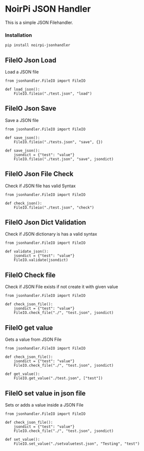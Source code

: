 # NoirPi JSON Handler

This is a simple JSON Filehandler. 

### Installation
```
pip install noirpi-jsonhandler
```

## FileIO Json Load
Load a JSON file
```
from jsonhandler.FileIO import FileIO

def load_json():
    FileIO.fileio("./test.json", "load")
```

## FileIO Json Save
Save a JSON file
```
from jsonhandler.FileIO import FileIO

def save_json():
    FileIO.fileio("./tests.json", "save", {})

def save_json():
    jsondict = {"test": "value"}
    FileIO.fileio("./test.json", "save", jsondict)
```

## FileIO Json File Check
Check if JSON file has valid Syntax
```
from jsonhandler.FileIO import FileIO

def check_json():
    FileIO.fileio("./test.json", "check")
```

## FileIO Json Dict Validation
Check if JSON dictionary is has a valid syntax
```
from jsonhandler.FileIO import FileIO

def validate_json():
    jsondict = {"test": "value"}
    FileIO.validate(jsondict)
```

## FileIO Check file
Check if JSON File exists if not create it with given value
```
from jsonhandler.FileIO import FileIO

def check_json_file():
    jsondict = {"test": "value"}
    FileIO.check_file("./", "test.json", jsondict)
```

## FileIO get value 
Gets a value from JSON File
```
from jsonhandler.FileIO import FileIO

def check_json_file():
    jsondict = {"test": "value"}
    FileIO.check_file("./", "test.json", jsondict)

def get_value():
    FileIO.get_value("./test.json", ["test"])
```

## FileIO set value in json file
Sets or adds a value inside a JSON File
```
from jsonhandler.FileIO import FileIO

def check_json_file():
    jsondict = {"test": "value"}
    FileIO.check_file("./", "test.json", jsondict)

def set_value():
    FileIO.set_value("./setvaluetest.json", "Testing", "test")
```
